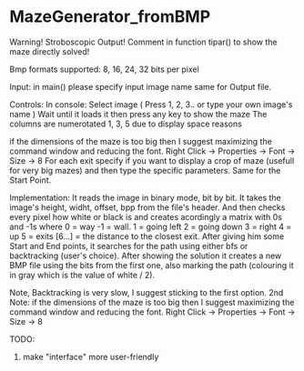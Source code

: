 # MazeGenerator_fromBMP
Warning! Stroboscopic Output! Comment in function tipar() to show the maze directly solved!

Bmp formats supported: 8, 16, 24, 32 bits per pixel

Input: in main() please specify input image name
same for Output file.

Controls:
In console:
	Select image ( Press 1, 2, 3.. or type your own image's name )
	Wait until it loads it then press any key to show the maze
	The columns are numerotated 1, 3, 5 due to display space reasons
	
if the dimensions of the maze is too big then I suggest maximizing the command window and reducing the font.
Right Click -> Properties -> Font -> Size -> 8
For each exit specify if you want to display a crop of maze (usefull for very big mazes) and then type the specific parameters.
Same for the Start Point.

Implementation:
It reads the image in binary mode, bit by bit. It takes the image's height, widht, offset, bpp from the file's header.
And then checks every pixel how white or black is and creates acordingly a matrix with 0s and -1s where
0 = way
-1 = wall.
1 = going left
2 = going down
3 = right
4 = up
5 = exits
[6...] = the distance to the closest exit.
After giving him some Start and End points, it searches for the path using either bfs or backtracking (user's choice).
After showing the solution it creates a new BMP file using the bits from the first one, also marking the path 
(colouring it in gray which is the value of white / 2).

Note, Backtracking is very slow, I suggest sticking to the first option.
2nd Note: if the dimensions of the maze is too big then I suggest maximizing the command window and reducing the font.
Right Click -> Properties -> Font -> Size -> 8

TODO:
1. make "interface" more user-friendly
